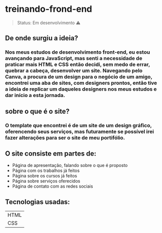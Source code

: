 <h1>treinando-frond-end</h1>

> Status: Em desenvolvimento ⚠️

## De onde surgiu a ideia?
### Nos meus estudos de desenvolvimento front-end, eu estou avançando para JavaScript, mas senti a necessidade de praticar mais HTML e CSS então decidi, sem medo de errar, quebrar a cabeça, desenvolver um site. Navegando pelo Canva, a procura de um design para o negócio de um amigo, encontrei uma aba de sites, com designers prontos, então tive a ideia de replicar um daqueles designers nos meus estudos e dar início a esta jornada.

## sobre o que é o site?
### O template que encontrei é de um site de um design gráfico, oferencendo seus serviços, mas futuramente se possível irei fazer alterações para ser o site de meu portifólio.

## O site consiste em partes de:
* Página de apresentação, falando sobre o que é proposto
* Página com os trabalhos já feitos
* Página sobre os cursos já feitos
* Página sobre serviços oferecidos
* Página de contato com as redes sociais

## Tecnologias usadas:
<table>
<tr>
<td>HTML</td>
</tr>
<tr>
<td>CSS</td>
</tr>
</table>
